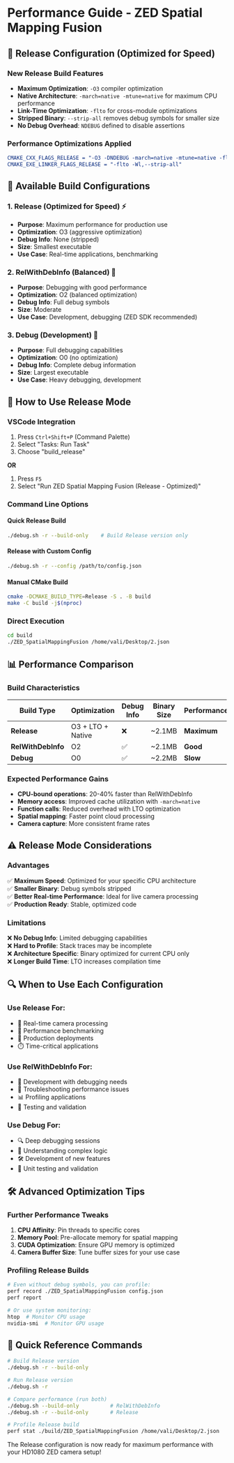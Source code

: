 # Performance Guide - ZED Spatial Mapping Fusion

## 🚀 Release Configuration (Optimized for Speed)

### New Release Build Features
- **Maximum Optimization**: `-O3` compiler optimization
- **Native Architecture**: `-march=native -mtune=native` for maximum CPU performance
- **Link-Time Optimization**: `-flto` for cross-module optimizations
- **Stripped Binary**: `--strip-all` removes debug symbols for smaller size
- **No Debug Overhead**: `NDEBUG` defined to disable assertions

### Performance Optimizations Applied
```cmake
CMAKE_CXX_FLAGS_RELEASE = "-O3 -DNDEBUG -march=native -mtune=native -flto"
CMAKE_EXE_LINKER_FLAGS_RELEASE = "-flto -Wl,--strip-all"
```

## 🎯 Available Build Configurations

### 1. **Release (Optimized for Speed)** ⚡
- **Purpose**: Maximum performance for production use
- **Optimization**: O3 (aggressive optimization)
- **Debug Info**: None (stripped)
- **Size**: Smallest executable
- **Use Case**: Real-time applications, benchmarking

### 2. **RelWithDebInfo (Balanced)** 🔧
- **Purpose**: Debugging with good performance 
- **Optimization**: O2 (balanced optimization)
- **Debug Info**: Full debug symbols
- **Size**: Moderate 
- **Use Case**: Development, debugging (ZED SDK recommended)

### 3. **Debug (Development)** 🐛
- **Purpose**: Full debugging capabilities
- **Optimization**: O0 (no optimization)
- **Debug Info**: Complete debug information
- **Size**: Largest executable
- **Use Case**: Heavy debugging, development

## 🏃 How to Use Release Mode

### VSCode Integration
1. Press `Ctrl+Shift+P` (Command Palette)
2. Select "Tasks: Run Task"
3. Choose "build_release"

**OR** 

1. Press `F5` 
2. Select "Run ZED Spatial Mapping Fusion (Release - Optimized)"

### Command Line Options

#### Quick Release Build
```bash
./debug.sh -r --build-only    # Build Release version only
```

#### Release with Custom Config  
```bash
./debug.sh -r --config /path/to/config.json
```

#### Manual CMake Build
```bash
cmake -DCMAKE_BUILD_TYPE=Release -S . -B build
make -C build -j$(nproc)
```

### Direct Execution
```bash
cd build
./ZED_SpatialMappingFusion /home/vali/Desktop/2.json
```

## 📊 Performance Comparison

### Build Characteristics
| Build Type | Optimization | Debug Info | Binary Size | Performance |
|------------|--------------|------------|-------------|-------------|
| **Release** | O3 + LTO + Native | ❌ | ~2.1MB | **Maximum** |
| **RelWithDebInfo** | O2 | ✅ | ~2.1MB | **Good** |
| **Debug** | O0 | ✅ | ~2.2MB | **Slow** |

### Expected Performance Gains
- **CPU-bound operations**: 20-40% faster than RelWithDebInfo
- **Memory access**: Improved cache utilization with `-march=native`
- **Function calls**: Reduced overhead with LTO optimization
- **Spatial mapping**: Faster point cloud processing
- **Camera capture**: More consistent frame rates

## ⚠️ Release Mode Considerations

### Advantages
✅ **Maximum Speed**: Optimized for your specific CPU architecture  
✅ **Smaller Binary**: Debug symbols stripped  
✅ **Better Real-time Performance**: Ideal for live camera processing  
✅ **Production Ready**: Stable, optimized code  

### Limitations  
❌ **No Debug Info**: Limited debugging capabilities  
❌ **Hard to Profile**: Stack traces may be incomplete  
❌ **Architecture Specific**: Binary optimized for current CPU only  
❌ **Longer Build Time**: LTO increases compilation time  

## 🔍 When to Use Each Configuration

### Use **Release** For:
- 🎥 Real-time camera processing
- 📏 Performance benchmarking  
- 🚀 Production deployments
- ⏱️ Time-critical applications

### Use **RelWithDebInfo** For:
- 🔧 Development with debugging needs
- 🐛 Troubleshooting performance issues
- 📊 Profiling applications
- 🧪 Testing and validation

### Use **Debug** For:
- 🔍 Deep debugging sessions
- 🧩 Understanding complex logic
- 🛠️ Development of new features
- 🧪 Unit testing and validation

## 🛠️ Advanced Optimization Tips

### Further Performance Tweaks
1. **CPU Affinity**: Pin threads to specific cores
2. **Memory Pool**: Pre-allocate memory for spatial mapping
3. **CUDA Optimization**: Ensure GPU memory is optimized
4. **Camera Buffer Size**: Tune buffer sizes for your use case

### Profiling Release Builds
```bash
# Even without debug symbols, you can profile:
perf record ./ZED_SpatialMappingFusion config.json
perf report

# Or use system monitoring:
htop  # Monitor CPU usage
nvidia-smi  # Monitor GPU usage
```

## 🎯 Quick Reference Commands

```bash
# Build Release version
./debug.sh -r --build-only

# Run Release version  
./debug.sh -r

# Compare performance (run both)
./debug.sh --build-only          # RelWithDebInfo
./debug.sh -r --build-only       # Release

# Profile Release build
perf stat ./build/ZED_SpatialMappingFusion /home/vali/Desktop/2.json
```

The Release configuration is now ready for maximum performance with your HD1080 ZED camera setup!
